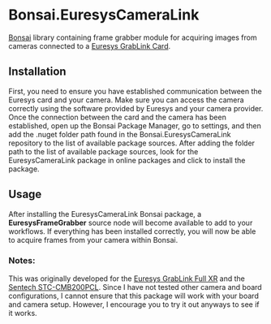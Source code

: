 # Bonsai.EuresysCameraLink
[Bonsai](https://bonsai-rx.org/) library containing frame grabber module for acquiring images from cameras connected to a [Euresys GrabLink Card](https://www.euresys.com/Products/Frame-Grabbers/Grablink-series).

## Installation
First, you need to ensure you have established communication between the Euresys card and your camera. Make sure you can access the camera correctly using the software provided by Euresys and your camera provider.
Once the connection between the card and the camera has been established, open up the Bonsai Package Manager, go to settings, and then add the .nuget folder path found in the Bonsai.EuresysCameraLink repository to the list of available package sources.
After adding the folder path to the list of available package sources, look for the EuresysCameraLink package in online packages and click to install the package.

## Usage
After installing the EuresysCameraLink Bonsai package, a **EuresysFrameGrabber** source node will become available to add to your workflows. 
If everything has been installed correctly, you will now be able to acquire frames from your camera within Bonsai.

### Notes:
This was originally developed for the [Euresys GrabLink Full XR](https://www.euresys.com/Products/Frame-Grabbers/Grablink-series/Grablink-Full-XR) and the [Sentech STC-CMB200PCL](http://www.sentechamerica.com/En/Cameras/CameraLink/STC-CMB200PCL).
Since I have not tested other camera and board configurations, I cannot ensure that this package will work with your board and camera setup. However, I encourage you to try it out anyways to see if it works.
